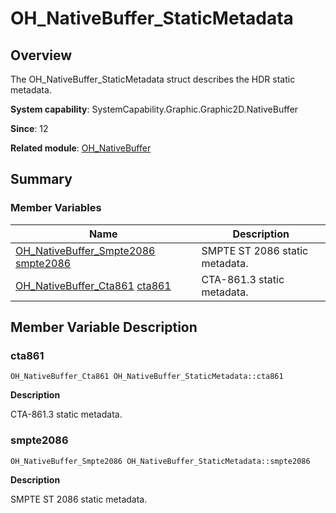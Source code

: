 # OH_NativeBuffer_StaticMetadata


## Overview

The OH_NativeBuffer_StaticMetadata struct describes the HDR static metadata.

**System capability**: SystemCapability.Graphic.Graphic2D.NativeBuffer

**Since**: 12

**Related module**: [OH_NativeBuffer](_o_h___native_buffer.md)


## Summary


### Member Variables

| Name| Description| 
| -------- | -------- |
| [OH_NativeBuffer_Smpte2086](_o_h___native_buffer___smpte2086.md) [smpte2086](#smpte2086) | SMPTE ST 2086 static metadata.| 
| [OH_NativeBuffer_Cta861](_o_h___native_buffer___cta861.md) [cta861](#cta861) | CTA-861.3 static metadata.| 


## Member Variable Description


### cta861

```
OH_NativeBuffer_Cta861 OH_NativeBuffer_StaticMetadata::cta861
```

**Description**

CTA-861.3 static metadata.


### smpte2086

```
OH_NativeBuffer_Smpte2086 OH_NativeBuffer_StaticMetadata::smpte2086
```

**Description**

SMPTE ST 2086 static metadata.
